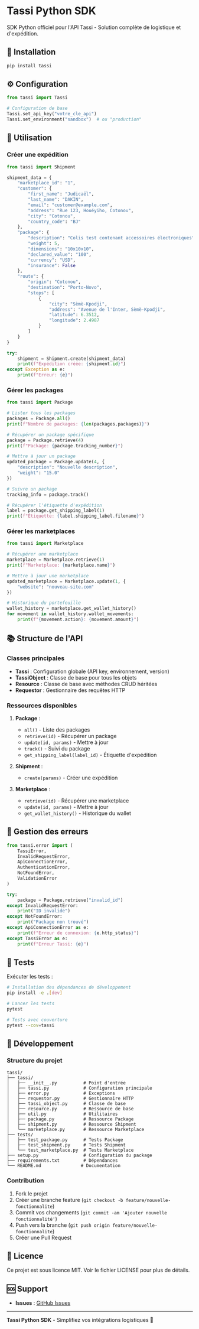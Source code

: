 # Tassi Python SDK

SDK Python officiel pour l'API Tassi - Solution complète de logistique et d'expédition.

## 🚀 Installation

```bash
pip install tassi
```

## ⚙️ Configuration

```python
from tassi import Tassi

# Configuration de base
Tassi.set_api_key("votre_cle_api")
Tassi.set_environment("sandbox")  # ou "production"
```

## 🎯 Utilisation

### Créer une expédition

```python
from tassi import Shipment

shipment_data = {
    "marketplace_id": "1",
    "customer": {
        "first_name": "Judicaël",
        "last_name": "DAKIN",
        "email": "customer@example.com",
        "address": "Rue 123, Houéyiho, Cotonou",
        "city": "Cotonou",
        "country_code": "BJ"
    },
    "package": {
        "description": "Colis test contenant accessoires électroniques",
        "weight": 5,
        "dimensions": "10x10x10",
        "declared_value": "100",
        "currency": "USD",
        "insurance": False
    },
    "route": {
        "origin": "Cotonou",
        "destination": "Porto-Novo",
        "stops": [
            {
                "city": "Sèmè-Kpodji",
                "address": "Avenue de l'Inter, Sèmè-Kpodji",
                "latitude": 6.3512,
                "longitude": 2.4987
            }
        ]
    }
}

try:
    shipment = Shipment.create(shipment_data)
    print(f"Expédition créée: {shipment.id}")
except Exception as e:
    print(f"Erreur: {e}")
```

### Gérer les packages

```python
from tassi import Package

# Lister tous les packages
packages = Package.all()
print(f"Nombre de packages: {len(packages.packages)}")

# Récupérer un package spécifique
package = Package.retrieve(4)
print(f"Package: {package.tracking_number}")

# Mettre à jour un package
updated_package = Package.update(4, {
    "description": "Nouvelle description",
    "weight": "15.0"
})

# Suivre un package
tracking_info = package.track()

# Récupérer l'étiquette d'expédition
label = package.get_shipping_label(1)
print(f"Étiquette: {label.shipping_label.filename}")
```

### Gérer les marketplaces

```python
from tassi import Marketplace

# Récupérer une marketplace
marketplace = Marketplace.retrieve(1)
print(f"Marketplace: {marketplace.name}")

# Mettre à jour une marketplace
updated_marketplace = Marketplace.update(1, {
    "website": "nouveau-site.com"
})

# Historique du portefeuille
wallet_history = marketplace.get_wallet_history()
for movement in wallet_history.wallet_movements:
    print(f"{movement.action}: {movement.amount}")
```

## 📚 Structure de l'API

### Classes principales

- **Tassi** : Configuration globale (API key, environnement, version)
- **TassiObject** : Classe de base pour tous les objets
- **Resource** : Classe de base avec méthodes CRUD héritées
- **Requestor** : Gestionnaire des requêtes HTTP

### Ressources disponibles

1. **Package** :

   - `all()` - Liste des packages
   - `retrieve(id)` - Récupérer un package
   - `update(id, params)` - Mettre à jour
   - `track()` - Suivi du package
   - `get_shipping_label(label_id)` - Étiquette d'expédition

2. **Shipment** :

   - `create(params)` - Créer une expédition

3. **Marketplace** :
   - `retrieve(id)` - Récupérer une marketplace
   - `update(id, params)` - Mettre à jour
   - `get_wallet_history()` - Historique du wallet

## 🔧 Gestion des erreurs

```python
from tassi.error import (
    TassiError,
    InvalidRequestError,
    ApiConnectionError,
    AuthenticationError,
    NotFoundError,
    ValidationError
)

try:
    package = Package.retrieve("invalid_id")
except InvalidRequestError:
    print("ID invalide")
except NotFoundError:
    print("Package non trouvé")
except ApiConnectionError as e:
    print(f"Erreur de connexion: {e.http_status}")
except TassiError as e:
    print(f"Erreur Tassi: {e}")
```

## 🧪 Tests

Exécuter les tests :

```bash
# Installation des dépendances de développement
pip install -e .[dev]

# Lancer les tests
pytest

# Tests avec couverture
pytest --cov=tassi
```

## 🔧 Développement

### Structure du projet

```
tassi/
├── tassi/
│   ├── __init__.py          # Point d'entrée
│   ├── tassi.py             # Configuration principale
│   ├── error.py             # Exceptions
│   ├── requestor.py         # Gestionnaire HTTP
│   ├── tassi_object.py      # Classe de base
│   ├── resource.py          # Ressource de base
│   ├── util.py              # Utilitaires
│   ├── package.py           # Ressource Package
│   ├── shipment.py          # Ressource Shipment
│   └── marketplace.py       # Ressource Marketplace
├── tests/
│   ├── test_package.py      # Tests Package
│   ├── test_shipment.py     # Tests Shipment
│   └── test_marketplace.py  # Tests Marketplace
├── setup.py                 # Configuration du package
├── requirements.txt         # Dépendances
└── README.md               # Documentation
```

### Contribution

1. Fork le projet
2. Créer une branche feature (`git checkout -b feature/nouvelle-fonctionnalite`)
3. Commit vos changements (`git commit -am 'Ajouter nouvelle fonctionnalité'`)
4. Push vers la branche (`git push origin feature/nouvelle-fonctionnalite`)
5. Créer une Pull Request

## 📄 Licence

Ce projet est sous licence MIT. Voir le fichier LICENSE pour plus de détails.

## 🆘 Support

<!-- - **Documentation** : [docs.tassi.com](https://docs.tassi.com) -->

- **Issues** : [GitHub Issues](https://github.com/Tassi-pro/tassi-python/issues)
<!-- - **Email** : dev@tassi.com -->

---

**Tassi Python SDK** - Simplifiez vos intégrations logistiques 🚀
